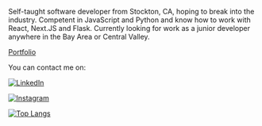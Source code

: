 Self-taught software developer from Stockton, CA, hoping to break into the industry. Competent in JavaScript and Python and know how to work with React, Next.JS and Flask. Currently looking for work as a junior developer anywhere in the Bay Area or Central Valley.

[Portfolio](https://robertjhull.github.io/)

You can contact me on:

[![LinkedIn](https://img.shields.io/badge/LinkedIn-0077B5?style=for-the-badge&logo=linkedin&logoColor=white)](https://www.linkedin.com/in/robert-hull-0466b288/)

[![Instagram](https://img.shields.io/badge/Instagram-E4405F?style=for-the-badge&logo=instagram&logoColor=white)](https://www.instagram.com/theonlyroberthull/)

[![Top Langs](https://github-readme-stats.vercel.app/api/top-langs/?username=robertjhull)](https://github.com/anuraghazra/github-readme-stats)

